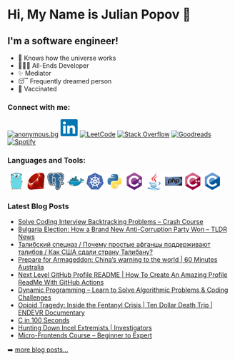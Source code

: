 # Hi, My Name is Julian Popov 👋 

## I'm a software engineer!

- 🔭 Knows how the universe works
- 🧑🏻‍💻 All-Ends Developer
- ✨ Mediator
- 😴 Frequently dreamed person
- 💉 Vaccinated

### Connect with me:

[<img alt="anonymous.bg" width="40px" src="https://static.wixstatic.com/media/fc8d9f_e1d6563ba7ce436da06dac34816eb6cc~mv2.jpeg" />][website]
[<img alt="LinkedIn" width="40px" src="https://github.com/devicons/devicon/blob/master/icons/linkedin/linkedin-original.svg" />][linkedin]
[<img alt="LeetCode" width="40px" src="https://avatars.githubusercontent.com/u/37351657" />][leetcode]
[<img alt="Stack Overflow" width="40px" src="https://avatars.githubusercontent.com/u/1393171" />][stackoverflow]
[<img alt="Goodreads" width="40px" src="https://avatars.githubusercontent.com/u/1386325" />][goodreads]
[<img alt="Spotify" width="40px" src="https://avatars.githubusercontent.com/u/251374" />][spotify]  

### Languages and Tools:

[<img alt="Go" width="40px" src="https://github.com/devicons/devicon/blob/master/icons/go/go-original.svg" />][go]
[<img alt="Ruby" width="40px" src="https://github.com/devicons/devicon/blob/master/icons/ruby/ruby-original.svg" />][ruby]
[<img alt="PostgreSQL" width="40px" src="https://github.com/devicons/devicon/blob/master/icons/postgresql/postgresql-original.svg" />][postgresql]
[<img alt="Docker" width="40px" src="https://github.com/devicons/devicon/blob/master/icons/docker/docker-original.svg" />][docker]
[<img alt="Kubernetes" width="40px" src="https://github.com/devicons/devicon/blob/master/icons/kubernetes/kubernetes-plain.svg" />][kubernetes]
[<img alt="Python" width="40px" src="https://github.com/devicons/devicon/blob/master/icons/python/python-original.svg" />][python]
[<img alt="C#" width="40px" src="https://github.com/devicons/devicon/blob/master/icons/csharp/csharp-original.svg" />][csharp]
[<img alt="Java" width="40px" src="https://github.com/devicons/devicon/blob/master/icons/java/java-original.svg" />][java]
[<img alt="PHP" width="40px" src="https://github.com/devicons/devicon/blob/master/icons/php/php-original.svg" />][php]
[<img alt="C++" width="40px" src="https://github.com/devicons/devicon/blob/master/icons/cplusplus/cplusplus-original.svg" />][cpp]
[<img alt="C" width="40px" src="https://github.com/devicons/devicon/blob/master/icons/c/c-original.svg" />][c]  

### Latest Blog Posts

<!-- BLOG-POST-LIST:START -->
- [Solve Coding Interview Backtracking Problems – Crash Course](https://blog.anonymous.bg/2021/11/19/solve-coding-interview-backtracking-problems-crash-course/)
- [Bulgaria Election: How a Brand New Anti-Corruption Party Won – TLDR News](https://blog.anonymous.bg/2021/11/19/bulgaria-election-how-a-brand-new-anti-corruption-party-won-tldr-news/)
- [Талибский спецназ / Почему простые афганцы поддерживают талибов / Как США сдали страну Талибану?](https://blog.anonymous.bg/2021/11/15/%d1%82%d0%b0%d0%bb%d0%b8%d0%b1%d1%81%d0%ba%d0%b8%d0%b9-%d1%81%d0%bf%d0%b5%d1%86%d0%bd%d0%b0%d0%b7-%d0%bf%d0%be%d1%87%d0%b5%d0%bc%d1%83-%d0%bf%d1%80%d0%be%d1%81%d1%82%d1%8b%d0%b5-%d0%b0%d1%84%d0%b3/)
- [Prepare for Armageddon: China’s warning to the world | 60 Minutes Australia](https://blog.anonymous.bg/2021/11/14/prepare-for-armageddon-chinas-warning-to-the-world-60-minutes-australia/)
- [Next Level GitHub Profile README | How To Create An Amazing Profile ReadMe With GitHub Actions](https://blog.anonymous.bg/2021/11/13/next-level-github-profile-readme-how-to-create-an-amazing-profile-readme-with-github-actions/)
- [Dynamic Programming – Learn to Solve Algorithmic Problems &amp; Coding Challenges](https://blog.anonymous.bg/2021/11/13/dynamic-programming-learn-to-solve-algorithmic-problems-coding-challenges/)
- [Opioid Tragedy: Inside the Fentanyl Crisis | Ten Dollar Death Trip | ENDEVR Documentary](https://blog.anonymous.bg/2021/11/12/opioid-tragedy-inside-the-fentanyl-crisis-ten-dollar-death-trip-endevr-documentary/)
- [C in 100 Seconds](https://blog.anonymous.bg/2021/11/12/c-in-100-seconds/)
- [Hunting Down Incel Extremists | Investigators](https://blog.anonymous.bg/2021/11/12/hunting-down-incel-extremists-investigators/)
- [Micro-Frontends Course – Beginner to Expert](https://blog.anonymous.bg/2021/11/12/micro-frontends-course-beginner-to-expert/)
<!-- BLOG-POST-LIST:END -->

➡️ [more blog posts...][blog]

[website]: https://anonymous.bg/
[linkedin]: https://www.linkedin.com/in/julianpopov/
[leetcode]: https://leetcode.com/ju-popov/
[stackoverflow]: https://stackoverflow.com/users/44537/julian-popov
[goodreads]: https://www.goodreads.com/review/list/2622629-ju?shelf=read&view=covers
[spotify]: https://open.spotify.com/user/ju

[go]: https://golang.org/
[ruby]: https://www.ruby-lang.org/
[postgresql]: https://www.postgresql.org/
[docker]: https://www.docker.com/
[kubernetes]: https://kubernetes.io/
[python]: https://www.python.org/
[csharp]: https://docs.microsoft.com/en-us/dotnet/csharp/
[java]: https://www.java.com/
[php]: https://www.php.net/
[cpp]: https://isocpp.org/
[c]: https://www.iso.org/standard/74528.html

[blog]: https://blog.anonymous.bg/
